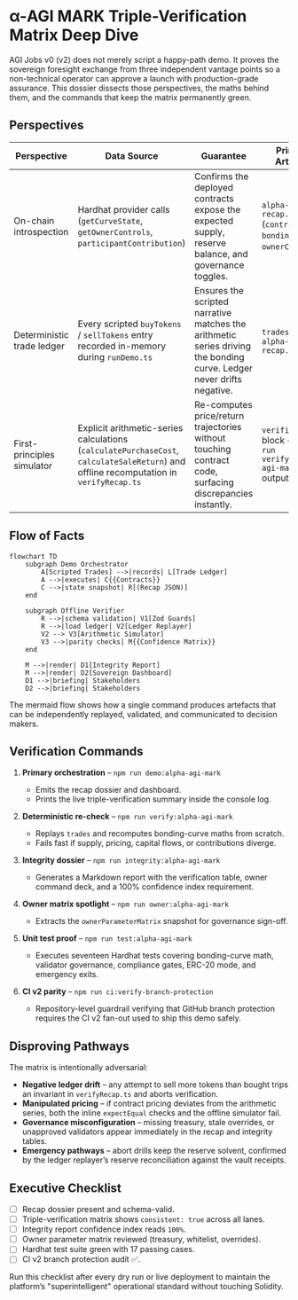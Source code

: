# α-AGI MARK Triple-Verification Matrix Deep Dive

AGI Jobs v0 (v2) does not merely script a happy-path demo.  It proves the
sovereign foresight exchange from three independent vantage points so a
non-technical operator can approve a launch with production-grade assurance.
This dossier dissects those perspectives, the maths behind them, and the
commands that keep the matrix permanently green.

## Perspectives

| Perspective | Data Source | Guarantee | Primary Artefact |
|-------------|-------------|-----------|------------------|
| On-chain introspection | Hardhat provider calls (`getCurveState`, `getOwnerControls`, `participantContribution`) | Confirms the deployed contracts expose the expected supply, reserve balance, and governance toggles. | `alpha-mark-recap.json` (`contracts`, `bondingCurve`, `ownerControls`) |
| Deterministic trade ledger | Every scripted `buyTokens` / `sellTokens` entry recorded in-memory during `runDemo.ts` | Ensures the scripted narrative matches the arithmetic series driving the bonding curve. Ledger never drifts negative. | `trades` array in `alpha-mark-recap.json` |
| First-principles simulator | Explicit arithmetic-series calculations (`calculatePurchaseCost`, `calculateSaleReturn`) and offline recomputation in `verifyRecap.ts` | Re-computes price/return trajectories without touching contract code, surfacing discrepancies instantly. | `verification` block + `npm run verify:alpha-agi-mark` output |

## Flow of Facts

```mermaid
flowchart TD
    subgraph Demo Orchestrator
        A[Scripted Trades] -->|records| L[Trade Ledger]
        A -->|executes| C{{Contracts}}
        C -->|state snapshot| R[(Recap JSON)]
    end

    subgraph Offline Verifier
        R -->|schema validation| V1[Zod Guards]
        R -->|load ledger| V2[Ledger Replayer]
        V2 --> V3[Arithmetic Simulator]
        V3 -->|parity checks| M{{Confidence Matrix}}
    end

    M -->|render| D1[Integrity Report]
    M -->|render| D2[Sovereign Dashboard]
    D1 -->|briefing| Stakeholders
    D2 -->|briefing| Stakeholders
```

The mermaid flow shows how a single command produces artefacts that can be
independently replayed, validated, and communicated to decision makers.

## Verification Commands

1. **Primary orchestration** – `npm run demo:alpha-agi-mark`
   - Emits the recap dossier and dashboard.
   - Prints the live triple-verification summary inside the console log.

2. **Deterministic re-check** – `npm run verify:alpha-agi-mark`
   - Replays `trades` and recomputes bonding-curve maths from scratch.
   - Fails fast if supply, pricing, capital flows, or contributions diverge.

3. **Integrity dossier** – `npm run integrity:alpha-agi-mark`
   - Generates a Markdown report with the verification table, owner command
deck, and a 100% confidence index requirement.

4. **Owner matrix spotlight** – `npm run owner:alpha-agi-mark`
   - Extracts the `ownerParameterMatrix` snapshot for governance sign-off.

5. **Unit test proof** – `npm run test:alpha-agi-mark`
   - Executes seventeen Hardhat tests covering bonding-curve math,
validator governance, compliance gates, ERC-20 mode, and emergency exits.

6. **CI v2 parity** – `npm run ci:verify-branch-protection`
   - Repository-level guardrail verifying that GitHub branch protection
requires the CI v2 fan-out used to ship this demo safely.

## Disproving Pathways

The matrix is intentionally adversarial:

- **Negative ledger drift** – any attempt to sell more tokens than bought
trips an invariant in `verifyRecap.ts` and aborts verification.
- **Manipulated pricing** – if contract pricing deviates from the arithmetic
series, both the inline `expectEqual` checks and the offline simulator fail.
- **Governance misconfiguration** – missing treasury, stale overrides, or
unapproved validators appear immediately in the recap and integrity tables.
- **Emergency pathways** – abort drills keep the reserve solvent, confirmed
by the ledger replayer’s reserve reconciliation against the vault receipts.

## Executive Checklist

- [ ] Recap dossier present and schema-valid.
- [ ] Triple-verification matrix shows `consistent: true` across all lanes.
- [ ] Integrity report confidence index reads `100%`.
- [ ] Owner parameter matrix reviewed (treasury, whitelist, overrides).
- [ ] Hardhat test suite green with 17 passing cases.
- [ ] CI v2 branch protection audit ✅.

Run this checklist after every dry run or live deployment to maintain the
platform’s "superintelligent" operational standard without touching Solidity.
